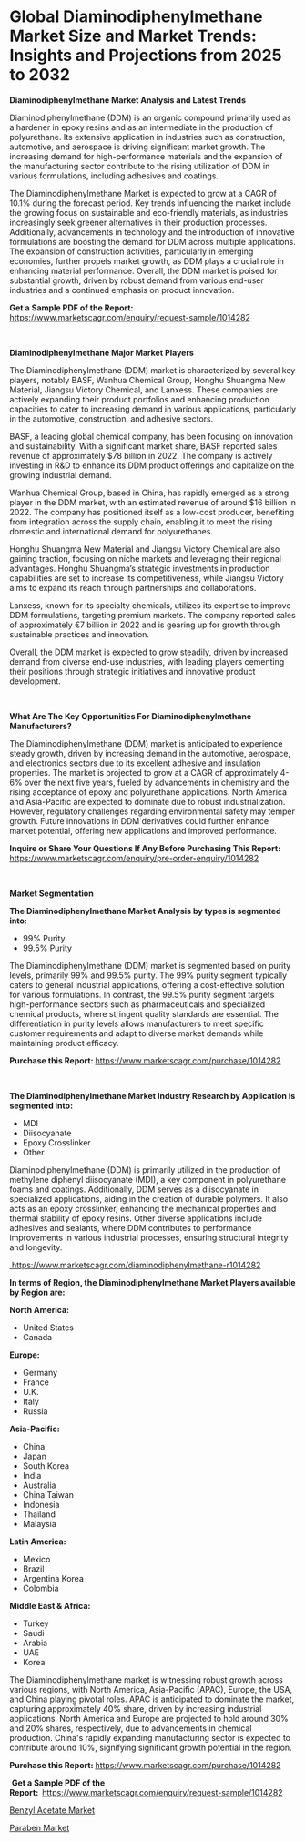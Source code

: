 <p><h1>Global Diaminodiphenylmethane Market Size and Market Trends: Insights and Projections from 2025 to 2032</h1></p><p><strong>Diaminodiphenylmethane Market Analysis and Latest Trends</strong></p>
<p><p>Diaminodiphenylmethane (DDM) is an organic compound primarily used as a hardener in epoxy resins and as an intermediate in the production of polyurethane. Its extensive application in industries such as construction, automotive, and aerospace is driving significant market growth. The increasing demand for high-performance materials and the expansion of the manufacturing sector contribute to the rising utilization of DDM in various formulations, including adhesives and coatings.</p><p>The Diaminodiphenylmethane Market is expected to grow at a CAGR of 10.1% during the forecast period. Key trends influencing the market include the growing focus on sustainable and eco-friendly materials, as industries increasingly seek greener alternatives in their production processes. Additionally, advancements in technology and the introduction of innovative formulations are boosting the demand for DDM across multiple applications. The expansion of construction activities, particularly in emerging economies, further propels market growth, as DDM plays a crucial role in enhancing material performance. Overall, the DDM market is poised for substantial growth, driven by robust demand from various end-user industries and a continued emphasis on product innovation.</p></p>
<p><strong>Get a Sample PDF of the Report:&nbsp;</strong> <a href="https://www.marketscagr.com/enquiry/request-sample/1014282?utm_campaign=1848&utm_medium=2&utm_source=Github&utm_content=ia&utm_term=06032025&utm_id=diaminodiphenylmethane">https://www.marketscagr.com/enquiry/request-sample/1014282</a></p>
<p>&nbsp;</p>
<p><strong>Diaminodiphenylmethane Major Market Players</strong></p>
<p><p>The Diaminodiphenylmethane (DDM) market is characterized by several key players, notably BASF, Wanhua Chemical Group, Honghu Shuangma New Material, Jiangsu Victory Chemical, and Lanxess. These companies are actively expanding their product portfolios and enhancing production capacities to cater to increasing demand in various applications, particularly in the automotive, construction, and adhesive sectors.</p><p>BASF, a leading global chemical company, has been focusing on innovation and sustainability. With a significant market share, BASF reported sales revenue of approximately $78 billion in 2022. The company is actively investing in R&D to enhance its DDM product offerings and capitalize on the growing industrial demand.</p><p>Wanhua Chemical Group, based in China, has rapidly emerged as a strong player in the DDM market, with an estimated revenue of around $16 billion in 2022. The company has positioned itself as a low-cost producer, benefiting from integration across the supply chain, enabling it to meet the rising domestic and international demand for polyurethanes.</p><p>Honghu Shuangma New Material and Jiangsu Victory Chemical are also gaining traction, focusing on niche markets and leveraging their regional advantages. Honghu Shuangma’s strategic investments in production capabilities are set to increase its competitiveness, while Jiangsu Victory aims to expand its reach through partnerships and collaborations.</p><p>Lanxess, known for its specialty chemicals, utilizes its expertise to improve DDM formulations, targeting premium markets. The company reported sales of approximately €7 billion in 2022 and is gearing up for growth through sustainable practices and innovation.</p><p>Overall, the DDM market is expected to grow steadily, driven by increased demand from diverse end-use industries, with leading players cementing their positions through strategic initiatives and innovative product development.</p></p>
<p>&nbsp;</p>
<p><strong>What Are The Key Opportunities For Diaminodiphenylmethane Manufacturers?</strong></p>
<p><p>The Diaminodiphenylmethane (DDM) market is anticipated to experience steady growth, driven by increasing demand in the automotive, aerospace, and electronics sectors due to its excellent adhesive and insulation properties. The market is projected to grow at a CAGR of approximately 4-6% over the next five years, fueled by advancements in chemistry and the rising acceptance of epoxy and polyurethane applications. North America and Asia-Pacific are expected to dominate due to robust industrialization. However, regulatory challenges regarding environmental safety may temper growth. Future innovations in DDM derivatives could further enhance market potential, offering new applications and improved performance.</p></p>
<p><strong>Inquire or Share Your Questions If Any Before Purchasing This Report:</strong> <a href="https://www.marketscagr.com/enquiry/pre-order-enquiry/1014282?utm_campaign=1848&utm_medium=2&utm_source=Github&utm_content=ia&utm_term=06032025&utm_id=diaminodiphenylmethane">https://www.marketscagr.com/enquiry/pre-order-enquiry/1014282</a></p>
<p>&nbsp;</p>
<p><strong>Market Segmentation</strong></p>
<p><strong>The Diaminodiphenylmethane Market Analysis by types is segmented into:</strong></p>
<p><ul><li>99% Purity</li><li>99.5% Purity</li></ul></p>
<p><p>The Diaminodiphenylmethane (DDM) market is segmented based on purity levels, primarily 99% and 99.5% purity. The 99% purity segment typically caters to general industrial applications, offering a cost-effective solution for various formulations. In contrast, the 99.5% purity segment targets high-performance sectors such as pharmaceuticals and specialized chemical products, where stringent quality standards are essential. The differentiation in purity levels allows manufacturers to meet specific customer requirements and adapt to diverse market demands while maintaining product efficacy.</p></p>
<p><strong>Purchase this Report:&nbsp;</strong><a href="https://www.marketscagr.com/purchase/1014282?utm_campaign=1848&utm_medium=2&utm_source=Github&utm_content=ia&utm_term=06032025&utm_id=diaminodiphenylmethane">https://www.marketscagr.com/purchase/1014282</a></p>
<p>&nbsp;</p>
<p><strong>The Diaminodiphenylmethane Market Industry Research by Application is segmented into:</strong></p>
<p><ul><li>MDI</li><li>Diisocyanate</li><li>Epoxy Crosslinker</li><li>Other</li></ul></p>
<p><p>Diaminodiphenylmethane (DDM) is primarily utilized in the production of methylene diphenyl diisocyanate (MDI), a key component in polyurethane foams and coatings. Additionally, DDM serves as a diisocyanate in specialized applications, aiding in the creation of durable polymers. It also acts as an epoxy crosslinker, enhancing the mechanical properties and thermal stability of epoxy resins. Other diverse applications include adhesives and sealants, where DDM contributes to performance improvements in various industrial processes, ensuring structural integrity and longevity.</p></p>
<p><a href="https://www.marketscagr.com/diaminodiphenylmethane-r1014282?utm_campaign=1848&utm_medium=2&utm_source=Github&utm_content=ia&utm_term=06032025&utm_id=diaminodiphenylmethane">&nbsp;https://www.marketscagr.com/diaminodiphenylmethane-r1014282</a></p>
<p><strong>In terms of Region, the Diaminodiphenylmethane Market Players available by Region are:</strong></p>
<p>
    <p> <strong> North America: </strong>
        <ul>
            <li>United States</li>
            <li>Canada</li>
        </ul>
        </p> 
    <p> <strong> Europe: </strong>
        <ul>
            <li>Germany</li>
            <li>France</li>
            <li>U.K.</li>
            <li>Italy</li>
            <li>Russia</li>
        </ul>
        </p> 
    <p> <strong> Asia-Pacific: </strong>
        <ul>
            <li>China</li>
            <li>Japan</li>
            <li>South Korea</li>
            <li>India</li>
            <li>Australia</li>
            <li>China Taiwan</li>
            <li>Indonesia</li>
            <li>Thailand</li>
            <li>Malaysia</li>
        </ul>
        </p> 
    <p> <strong> Latin America: </strong>
        <ul>
            <li>Mexico</li>
            <li>Brazil</li>
            <li>Argentina Korea</li>
            <li>Colombia</li>
        </ul>
        </p> 
    <p> <strong> Middle East & Africa: </strong>
        <ul>
            <li>Turkey</li>
            <li>Saudi</li>
            <li>Arabia</li>
            <li>UAE</li>
            <li>Korea</li>
        </ul>
    </p>
    </p>
<p><p>The Diaminodiphenylmethane market is witnessing robust growth across various regions, with North America, Asia-Pacific (APAC), Europe, the USA, and China playing pivotal roles. APAC is anticipated to dominate the market, capturing approximately 40% share, driven by increasing industrial applications. North America and Europe are projected to hold around 30% and 20% shares, respectively, due to advancements in chemical production. China's rapidly expanding manufacturing sector is expected to contribute around 10%, signifying significant growth potential in the region.</p></p>
<p><strong>Purchase this Report: </strong><a href="https://www.marketscagr.com/purchase/1014282?utm_campaign=1848&utm_medium=2&utm_source=Github&utm_content=ia&utm_term=06032025&utm_id=diaminodiphenylmethane">https://www.marketscagr.com/purchase/1014282</a></p>
<p>&nbsp;<strong>Get a Sample PDF of the Report:&nbsp;&nbsp;</strong><a href="https://www.marketscagr.com/enquiry/request-sample/1014282?utm_campaign=1848&utm_medium=2&utm_source=Github&utm_content=ia&utm_term=06032025&utm_id=diaminodiphenylmethane">https://www.marketscagr.com/enquiry/request-sample/1014282</a></p>
<p><strong></strong></p>
<p><p><a href="https://github.com/prumrupear/Market-Research-Report-List-1/blob/main/benzyl-acetate-market.md?utm_campaign=1848&utm_medium=2&utm_source=Github&utm_content=ia&utm_term=06032025&utm_id=diaminodiphenylmethane">Benzyl Acetate Market</a></p><p><a href="https://github.com/WillieWoodard/Market-Research-Report-List-7/blob/main/paraben-market.md?utm_campaign=1848&utm_medium=2&utm_source=Github&utm_content=ia&utm_term=06032025&utm_id=diaminodiphenylmethane">Paraben Market</a></p></p>